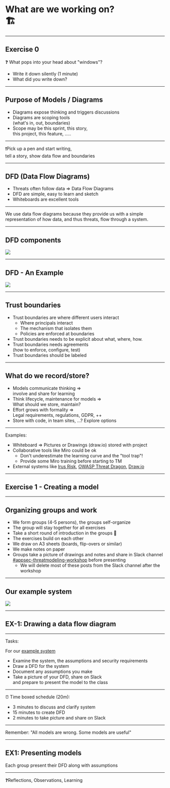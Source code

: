 <!-- markdownlint-disable MD033 -->

# What are we working on? </br> 🏗

---

## Exercise 0

❓ What pops into your head about "windows"? <!-- .element: class="fragment" data-fragment-index="1" -->

- Write it down silently (1 minute) <!-- .element: class="fragment" data-fragment-index="1" -->
- What did you write down? <!-- .element: class="fragment" data-fragment-index="2" -->

---

## Purpose of Models / Diagrams

- Diagrams expose thinking and triggers discussions<!-- .element: class="fragment" data-fragment-index="1" -->
- Diagrams are scoping tools </br>(what's in, out, boundaries)<!-- .element: class="fragment" data-fragment-index="2" -->
- Scope may be this sprint, this story,</br> this project, this feature, .....<!-- .element: class="fragment" data-fragment-index="3" -->

<hr>

❗️Pick up a pen and start writing, </br>tell a story, show data flow and boundaries<!-- .element: class="fragment" data-fragment-index="4" -->

---

## DFD (Data Flow Diagrams)

- Threats often follow data => Data Flow Diagrams
- DFD are simple, easy to learn and sketch
- Whiteboards are excellent tools

<hr>

We use data flow diagrams because they provide us with a simple representation of how data, and thus threats, flow through a system.

---

## DFD components

<img src="./content/images/dfd.png">

---

## DFD - An Example

<img src="./content/images/dfd-example.png">

---

## Trust boundaries

- Trust boundaries are where different users interact<!-- .element: class="fragment" data-fragment-index="1" -->
  - Where principals interact<!-- .element: class="fragment" data-fragment-index="1" -->
  - The mechanism that isolates them<!-- .element: class="fragment" data-fragment-index="1" -->
  - Policies are enforced at boundaries<!-- .element: class="fragment" data-fragment-index="1" -->
- Trust boundaries needs to be explicit about what, where, how.<!-- .element: class="fragment" data-fragment-index="2" -->
- Trust boundaries needs agreements<!-- .element: class="fragment" data-fragment-index="3" --> </br>(how to enforce, configure, test)<!-- .element: class="fragment" data-fragment-index="3 -->
- Trust boundaries should be labeled<!-- .element: class="fragment" data-fragment-index="4" -->

---

## What do we  record/store?

<div><!-- .element: style="font-size:0.8em"-->

- Models communicate thinking =><!-- .element: class="fragment" data-fragment-index="1" --> </br>involve and share for learning<!-- .element: class="fragment" data-fragment-index="2" -->
- Think lifecycle, maintenance for models =><!-- .element: class="fragment" data-fragment-index="2" --> </br> What should we store, maintain?<!-- .element: class="fragment" data-fragment-index="3" -->
- Effort grows with formality => <!-- .element: class="fragment" data-fragment-index="3" --></br> Legal requirements, regulations, GDPR, ++ <!-- .element: class="fragment" data-fragment-index="4" -->
- Store with code, in team sites, ...? Explore options<!-- .element: class="fragment" data-fragment-index="5" -->

<hr>

Examples:<!-- .element: class="fragment" data-fragment-index="5" -->

- Whiteboard => Pictures or Drawings (draw.io) stored with project<!-- .element: class="fragment" data-fragment-index="5" -->
- Collaborative tools like Miro could be ok<!-- .element: class="fragment" data-fragment-index="6" -->
  - Don't underestimate the learning curve and the "tool trap"!<!-- .element: class="fragment" data-fragment-index="6" -->
  - Provide some Miro training before starting to TM<!-- .element: class="fragment" data-fragment-index="6" -->
- External systems like<!-- .element: class="fragment" data-fragment-index="7" --> [Irus Risk](https://www.iriusrisk.com/)<!-- .element: class="fragment" data-fragment-index="7" -->, [OWASP Threat Dragon](https://owasp.org/www-project-threat-dragon/)<!-- .element: class="fragment" data-fragment-index="7" -->, [Draw.io](https://draw.io)<!-- .element: class="fragment" data-fragment-index="7" -->

</div>

---

## Exercise 1 - Creating a model

---

## Organizing groups and work

- We form groups (4-5 persons), the groups self-organize
- The group will stay together for all exercises
- Take a short round of introduction in the groups 🤝
- The exercises build on each other
- We draw on A3 sheets (boards, flip-overs or similar)
- We make notes on paper
- Groups take a picture of drawings and notes and share in Slack channel [#appsec-threatmodeling-workshop](https://equinor.slack.com/archives/C046T5B84P4) before presenting
  - We will delete most of these posts from the Slack channel after the workshop

---

## Our example system

<img src="./content/images/tm-example-system.png">

---

## EX-1: Drawing a data flow diagram

<div><!-- .element: style="font-size:0.8em;text-align:left"-->

<hr>

Tasks:

For our [example system](content/images/tm-example-system.png)

- Examine the system, the assumptions and security requirements
- Draw a DFD for the system
- Document any assumptions you make
- Take a picture of your DFD, share on Slack </br>and prepare to present the model to the class

<hr>

⏰ Time boxed schedule (20m):

- 3 minutes to discuss and clarify system
- 15 minutes to create DFD
- 2 minutes to take picture and share on Slack

<hr>

Remember: "All models are wrong. Some models are useful"

</div>

---

## EX1: Presenting models

Each group present their DFD along with assumptions

<hr>

❓Reflections, Observations, Learning
